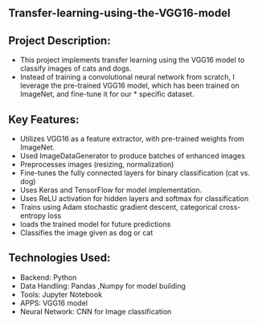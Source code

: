 ## Transfer-learning-using-the-VGG16-model

## Project Description:
* This project implements transfer learning using the VGG16 model to classify images of cats and dogs. 
* Instead of training a convolutional neural network from scratch, I leverage the pre-trained VGG16 model, which has been trained on ImageNet, and fine-tune it for our * specific dataset.

## Key Features:
* Utilizes VGG16 as a feature extractor, with pre-trained weights from ImageNet.
* Used ImageDataGenerator to produce batches of enhanced images
* Preprocesses images (resizing, normalization)
* Fine-tunes the fully connected layers for binary classification (cat vs. dog)
* Uses Keras and TensorFlow for model implementation.
* Uses ReLU activation for hidden layers and softmax for classification
* Trains using Adam stochastic gradient descent, categorical cross-entropy loss
* loads the trained model for future predictions
* Classifies the image given as dog or cat

## Technologies Used:
* Backend: Python
* Data Handling: Pandas ,Numpy for model building
* Tools: Jupyter Notebook
* APPS: VGG16 model 
* Neural Network: CNN for Image classification
